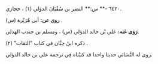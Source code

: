 ٦٤٢٠ -** س:** النضر بن سُفْيَانَ الدؤلي (١) ، حجازي.

**روى عن:** أبي هُرَيْرة (س) .

**رَوَى عَنه:** عَلي بْن خالد الدؤلي (س) ، ومسلم بن جندب الهذلي.

ذكره ابنُ حِبَّان في كتاب "الثقات" (٢) .

روى له النَّسَائي حديثا واحدا قد كتبْناه فِي ترجمة علي بن خالد الدؤلي.